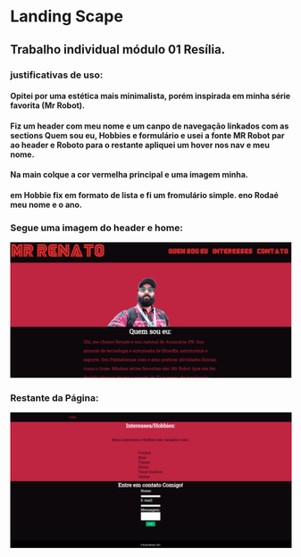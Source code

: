 # Landing Scape

## Trabalho individual módulo 01 Resília.

### justificativas de uso:

#### Opitei por uma estética mais minimalista, porém inspirada em minha série favorita (Mr Robot).

#### Fiz um header com meu nome e um canpo de navegação linkados com as sections Quem sou eu, Hobbies e formulário e usei a fonte MR Robot par ao header e Roboto para o restante apliquei um hover nos nav e meu nome.

#### Na main colque a cor vermelha principal e uma imagem minha.

#### em Hobbie fix em formato de lista e fi um fromulário simple. eno Rodaé meu nome e o ano.

### Segue uma imagem do header e home:

![alt text](./imagens/Tela_home.png)

### Restante da Página:

![alt text](./imagens/Final_pag.png)
